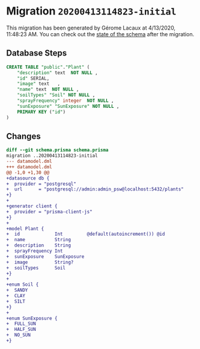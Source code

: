 # Migration `20200413114823-initial`

This migration has been generated by Gérome Lacaux at 4/13/2020, 11:48:23 AM.
You can check out the [state of the schema](./schema.prisma) after the migration.

## Database Steps

```sql
CREATE TABLE "public"."Plant" (
    "description" text  NOT NULL ,
    "id" SERIAL,
    "image" text   ,
    "name" text  NOT NULL ,
    "soilTypes" "Soil" NOT NULL ,
    "sprayFrequency" integer  NOT NULL ,
    "sunExposure" "SunExposure" NOT NULL ,
    PRIMARY KEY ("id")
) 
```

## Changes

```diff
diff --git schema.prisma schema.prisma
migration ..20200413114823-initial
--- datamodel.dml
+++ datamodel.dml
@@ -1,0 +1,30 @@
+datasource db {
+  provider = "postgresql"
+  url      = "postgresql://admin:admin_psw@localhost:5432/plants"
+}
+
+generator client {
+  provider = "prisma-client-js"
+}
+
+model Plant {
+  id             Int         @default(autoincrement()) @id
+  name           String
+  description    String
+  sprayFrequency Int
+  sunExposure    SunExposure
+  image          String?
+  soilTypes      Soil
+}
+
+enum Soil {
+  SANDY
+  CLAY
+  SILT
+}
+
+enum SunExposure {
+  FULL_SUN
+  HALF_SUN
+  NO_SUN
+}
```


